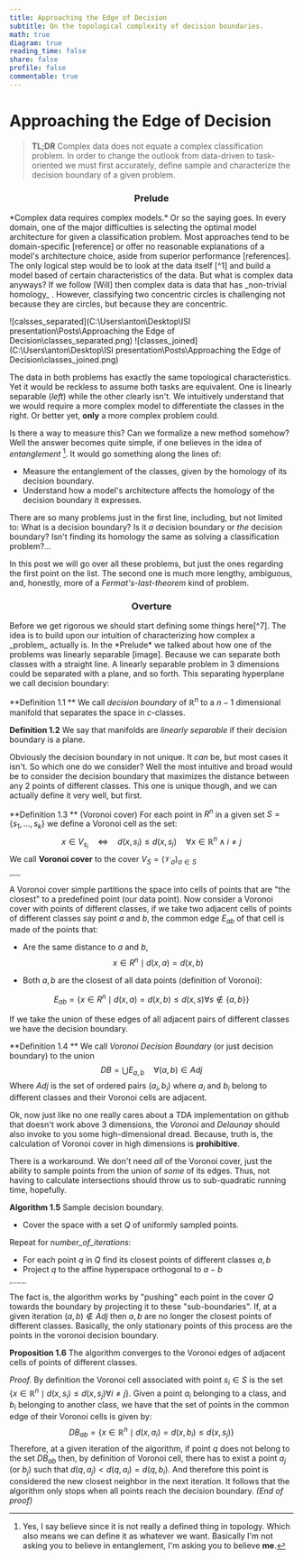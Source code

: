 ```yaml
---
title: Approaching the Edge of Decision
subtitle: On the topological complexity of decision boundaries.
math: true
diagram: true
reading_time: false  
share: false  
profile: false  
commentable: true
---
```


# Approaching the Edge of Decision

> **TL;DR** Complex data does not equate a complex classification problem. In order to change the outlook from data-driven to task-oriented we must first accurately, define sample and characterize the decision boundary of a given problem.



<H3> <div style="text-align:center">Prelude</div> </H3>
*Complex data requires complex models.* Or so the saying goes. In every domain, one of the major difficulties is selecting the optimal model architecture for given a classification problem. Most approaches tend to be domain-specific [reference] or offer no reasonable explanations of a model's architecture choice, aside from superior performance [references]. The only logical step would be to look at the data itself [^1] and build a model based of certain characteristics of the data. But what is complex data anyways?  If we follow [Will] then complex data is data that has _non-trivial homology_ . However, classifying two concentric circles is challenging not because they are circles, but because they are concentric.

![calsses_separated](C:\Users\anton\Desktop\ISI presentation\Posts\Approaching the Edge of Decision\classes_separated.png) ![classes_joined](C:\Users\anton\Desktop\ISI presentation\Posts\Approaching the Edge of Decision\classes_joined.png)

The data in both problems has exactly the same topological characteristics. Yet it would be reckless to assume both tasks are equivalent. One is linearly separable (*left*) while the other clearly isn't. We intuitively understand  that we would require a more complex model to differentiate the classes in the right. Or better yet, **only** a more complex problem could.

Is there a way to measure this? Can we formalize a new method somehow? Well the answer becomes quite simple, if one believes in the idea of _entanglement_ [^6].  It would go something along the lines of:

- Measure the entanglement of the classes, given by the homology of its decision boundary.
- Understand how a model's architecture affects the homology of the decision boundary it expresses.

There are so many problems just in the first line, including, but not limited to: What is a decision boundary? Is it *a* decision boundary or *the* decision boundary? Isn't finding its homology the same as solving a classification problem?...

In this post we will go over all these problems, but just the ones regarding the first point on the list. The second one is much more lengthy, ambiguous, and, honestly, more of a *Fermat's-last-theorem* kind of problem. 



<H3> <div style="text-align:center">Overture</div> </H3>
Before we get rigorous we should start defining some things here[^7]. The idea is to build upon our intuition of characterizing how complex a _problem_ actually is. In the *Prelude* we talked about how one of the problems was linearly separable [image]. Because we can separate both classes with a straight line. A linearly separable problem in 3 dimensions could be separated with a plane, and so forth. This separating hyperplane we call decision boundary:

**Definition 1.1 ** We call *decision boundary* of $\mathbb{R}^n$ to a $n-1$ dimensional manifold that separates the space in $c$-classes.

**Definition 1.2** We say that manifolds are *linearly separable* if their decision boundary is a plane.

Obviously the decision boundary in not unique. It _can_ be, but most cases it isn't. So which one do we consider? Well the most intuitive and broad would be to consider the decision boundary that maximizes the distance between any 2 points of different classes. This one is unique though, and we can actually define it very well, but first.

**Definition 1.3 ** (Voronoi cover) For each point in ${R}^n$ in a given set $S = \{s_1, ..., s_k\}$ we define a Voronoi cell as the set:
$$
x \in V_{s_i} \quad \Leftrightarrow \quad d(x,s_i)\leq d(x, s_j) \quad \forall x\in\mathbb{R}^n \land i\neq j
$$
We call **Voronoi cover** to the cover $V_S = (\mathcal{V}_\sigma)_{\sigma \in S}$

<img src="C:\Users\anton\Desktop\Vector\voronoi.png" alt="voronoi" style="zoom:30%;" />

A Voronoi cover simple partitions the space into cells of points that are "the closest" to a predefined point (our data point). Now consider a Voronoi cover with points of different classes, if we take two adjacent cells of points of different classes say point $a$ and $b$, the common edge $E_{ab}$ of that cell is made of the points that:

- Are the same distance to $a$ and $b$, 
  $$
  x \in R^n \mid d(x,a)=d(x,b)
  $$

- Both $a,b$ are the closest of all data points (definition of Voronoi):

$$
E_{ab}=\{x\in R^n \mid d(x,a) = d(x,b) \leq d(x,s) \forall s\notin \{a,b\}\}
$$

If we take the union of these edges of all adjacent pairs of different classes we have the decision boundary.

**Definition 1.4 ** We call *Voronoi Decision Boundary* (or just decision boundary) to the union
$$
DB = \bigcup E_{a,b} \quad \forall (a,b) \in Adj
$$
Where $Adj$ is the set of ordered pairs $(a_i,b_i)$ where $a_i$ and $b_i$ belong to different classes and their Voronoi cells are adjacent.

Ok, now just like no one really cares about a TDA implementation on github that doesn't work above 3 dimensions, the *Voronoi* and *Delaunay* should also invoke to you some high-dimensional dread. Because, truth is, the calculation of Voronoi cover in high dimensions is **prohibitive**.

There is a workaround. We don't need *all* of the Voronoi cover, just the ability to sample points from the union of *some* of its edges. Thus, not having to calculate intersections should throw us to sub-quadratic running time, hopefully. 

**Algorithm 1.5** Sample decision boundary.

- Cover the space with a set $Q$ of uniformly sampled points.

Repeat for _number_of_iterations_:

- For each point $q$ in $Q$ find its closest points of different classes $a,b$
- Project $q$ to the affine hyperspace orthogonal to $a-b$

<img src="C:\Users\anton\Desktop\Vector\voronoiboudary.png" alt="voronoiboudary" style="zoom:25%;" />

The fact is, the algorithm works by "pushing" each point in the cover $Q$ towards the boundary by projecting it to these "sub-boundaries". If, at a given iteration $(a,b) \notin Adj$ then $a,b$ are no longer the closest points of different classes. Basically, the only stationary points of this process are the points in the voronoi decision boundary.

**Proposition 1.6** The algorithm converges to the Voronoi edges of adjacent cells of points of different classes.

*Proof.* By definition the Voronoi cell associated with point $s_i \in S$ is the set $\{x\in \mathbb{R}^n \mid d(x,s_i) \leq d(x,s_j) \forall i\neq j\}$. Given a point $a_i$ belonging to a class, and $b_i$ belonging to another class, we have that the set of points in the common edge of their Voronoi cells is given by:
$$
DB_{ab} = \{x\in\mathbb{R}^n\mid d(x,a_i)=d(x,b_i)\leq d(x,s_j)\}
$$
Therefore, at a given iteration of the algorithm, if point $q$ does not belong to the set $DB_{ab}$ then, by definition of Voronoi cell, there has to exist a point $a_j$ (or $b_j$) such that $d(q,a_j) < d(q,a_i)=d(q,b_i)$. And therefore this point is considered the new closest neighbor in the next iteration. It follows that the algorithm only stops when all points reach the decision boundary. _(End of proof)_



[^1]: You'd expect this realization to come sooner in a field called *Data Science.*
[^6]: Yes, I say believe since it is not really a defined thing in topology. Which also means we can define it as whatever we want. Basically I'm not asking you to believe in entanglement, I'm asking you to believe **me**.
[^7]: If you haven't, check out *The Advent of Topology* to get the definitions of the basic objects in Topological Data Analysis. Definitions that I will not go over here.


